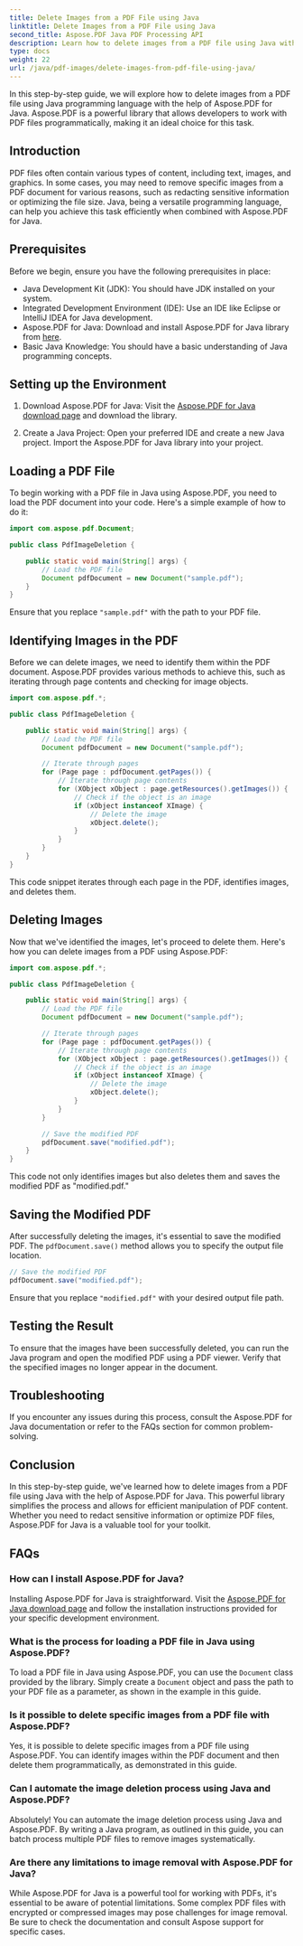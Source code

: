 ```yaml
---
title: Delete Images from a PDF File using Java
linktitle: Delete Images from a PDF File using Java
second_title: Aspose.PDF Java PDF Processing API
description: Learn how to delete images from a PDF file using Java with Aspose.PDF for Java. Step-by-step guide with source code for efficient image removal in PDFs.
type: docs
weight: 22
url: /java/pdf-images/delete-images-from-pdf-file-using-java/
---
```


In this step-by-step guide, we will explore how to delete images from a PDF file using Java programming language with the help of Aspose.PDF for Java. Aspose.PDF is a powerful library that allows developers to work with PDF files programmatically, making it an ideal choice for this task.

## Introduction

PDF files often contain various types of content, including text, images, and graphics. In some cases, you may need to remove specific images from a PDF document for various reasons, such as redacting sensitive information or optimizing the file size. Java, being a versatile programming language, can help you achieve this task efficiently when combined with Aspose.PDF for Java.

## Prerequisites

Before we begin, ensure you have the following prerequisites in place:

- Java Development Kit (JDK): You should have JDK installed on your system.
- Integrated Development Environment (IDE): Use an IDE like Eclipse or IntelliJ IDEA for Java development.
- Aspose.PDF for Java: Download and install Aspose.PDF for Java library from [here](https://downloads.aspose.com/pdf/java).
- Basic Java Knowledge: You should have a basic understanding of Java programming concepts.

## Setting up the Environment

1. Download Aspose.PDF for Java: Visit the [Aspose.PDF for Java download page](https://downloads.aspose.com/pdf/java) and download the library.

2. Create a Java Project: Open your preferred IDE and create a new Java project. Import the Aspose.PDF for Java library into your project.

## Loading a PDF File

To begin working with a PDF file in Java using Aspose.PDF, you need to load the PDF document into your code. Here's a simple example of how to do it:

```java
import com.aspose.pdf.Document;

public class PdfImageDeletion {

    public static void main(String[] args) {
        // Load the PDF file
        Document pdfDocument = new Document("sample.pdf");
    }
}
```

Ensure that you replace `"sample.pdf"` with the path to your PDF file.

## Identifying Images in the PDF

Before we can delete images, we need to identify them within the PDF document. Aspose.PDF provides various methods to achieve this, such as iterating through page contents and checking for image objects.

```java
import com.aspose.pdf.*;

public class PdfImageDeletion {

    public static void main(String[] args) {
        // Load the PDF file
        Document pdfDocument = new Document("sample.pdf");

        // Iterate through pages
        for (Page page : pdfDocument.getPages()) {
            // Iterate through page contents
            for (XObject xObject : page.getResources().getImages()) {
                // Check if the object is an image
                if (xObject instanceof XImage) {
                    // Delete the image
                    xObject.delete();
                }
            }
        }
    }
}
```

This code snippet iterates through each page in the PDF, identifies images, and deletes them.

## Deleting Images

Now that we've identified the images, let's proceed to delete them. Here's how you can delete images from a PDF using Aspose.PDF:

```java
import com.aspose.pdf.*;

public class PdfImageDeletion {

    public static void main(String[] args) {
        // Load the PDF file
        Document pdfDocument = new Document("sample.pdf");

        // Iterate through pages
        for (Page page : pdfDocument.getPages()) {
            // Iterate through page contents
            for (XObject xObject : page.getResources().getImages()) {
                // Check if the object is an image
                if (xObject instanceof XImage) {
                    // Delete the image
                    xObject.delete();
                }
            }
        }

        // Save the modified PDF
        pdfDocument.save("modified.pdf");
    }
}
```

This code not only identifies images but also deletes them and saves the modified PDF as "modified.pdf."

## Saving the Modified PDF

After successfully deleting the images, it's essential to save the modified PDF. The `pdfDocument.save()` method allows you to specify the output file location.

```java
// Save the modified PDF
pdfDocument.save("modified.pdf");
```

Ensure that you replace `"modified.pdf"` with your desired output file path.

## Testing the Result

To ensure that the images have been successfully deleted, you can run the Java program and open the modified PDF using a PDF viewer. Verify that the specified images no longer appear in the document.

## Troubleshooting

If you encounter any issues during this process, consult the Aspose.PDF for Java documentation or refer to the FAQs section for common problem-solving.

## Conclusion

In this step-by-step guide, we've learned how to delete images from a PDF file using Java with the help of Aspose.PDF for Java. This powerful library simplifies the process and allows for efficient manipulation of PDF content. Whether you need to redact sensitive information or optimize PDF files, Aspose.PDF for Java is a valuable tool for your toolkit.

## FAQs

### How can I install Aspose.PDF for Java?

Installing Aspose.PDF for Java is straightforward. Visit the [Aspose.PDF for Java download page](https://releases.aspose.com/pdf/java/) and follow the installation instructions provided for your specific development environment.

### What is the process for loading a PDF file in Java using Aspose.PDF?

To load a PDF file in Java using Aspose.PDF, you can use the `Document` class provided by the library. Simply create a `Document` object and pass the path to your PDF file as a parameter, as shown in the example in this guide.

### Is it possible to delete specific images from a PDF file with Aspose.PDF?

Yes, it is possible to delete specific images from a PDF file using Aspose.PDF. You can identify images within the PDF document and then delete them programmatically, as demonstrated in this guide.

### Can I automate the image deletion process using Java and Aspose.PDF?

Absolutely! You can automate the image deletion process using Java and Aspose.PDF. By writing a Java program, as outlined in this guide, you can batch process multiple PDF files to remove images systematically.

### Are there any limitations to image removal with Aspose.PDF for Java?

While Aspose.PDF for Java is a powerful tool for working with PDFs, it's essential to be aware of potential limitations. Some complex PDF files with encrypted or compressed images may pose challenges for image removal. Be sure to check the documentation and consult Aspose support for specific cases.